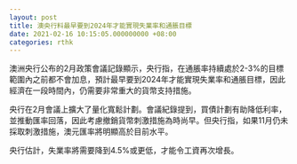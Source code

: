 ```yaml
---
layout: post
title: 澳央行料最早要到2024年才能實現失業率和通脹目標
date: 2021-02-16 10:15:05.000000000 +08:00
categories: rthk
---
```


澳洲央行公布的2月政策會議記錄顯示，央行指，在通脹率持續處於2-3%的目標範圍內之前都不會加息，預計最早要到2024年才能實現失業率和通脹目標，因此經濟在一段時間內，仍需要非常重大的貨幣支持措施。

央行在2月會議上擴大了量化寬鬆計劃。會議紀錄提到，買債計劃有助降低利率，並推動匯率回落，因此考慮撤銷貨幣刺激措施為時尚早。但央行指，如果11月仍未採取刺激措施，澳元匯率將明顯高於目前水平。

央行估計，失業率將需要降到4.5%或更低，才能令工資再次增長。
